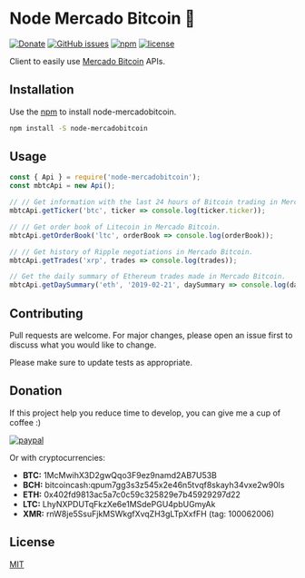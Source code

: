 # Node Mercado Bitcoin :currency_exchange:

[![Donate](https://img.shields.io/badge/Donate-PayPal-green.svg)](https://www.paypal.com/cgi-bin/webscr?cmd=_s-xclick&hosted_button_id=LUAC5W7GF2BVW&source=url)
[![GitHub issues](https://img.shields.io/github/issues/rafaellaurindo/node-mercadobitcoin.svg)](https://github.com/rafaellaurindo/node-mercadobitcoin/issues)
[![npm](https://img.shields.io/npm/v/node-mercadobitcoin.svg)](https://www.npmjs.com/package/node-mercadobitcoin)
[![license](https://img.shields.io/github/license/rafaellaurindo/node-mercadobitcoin.svg)](http://spdx.org/licenses/MIT)

Client to easily use [Mercado Bitcoin](https://www.mercadobitcoin.com.br/) APIs.

## Installation

Use the [npm](https://www.npmjs.com/) to install node-mercadobitcoin.

```bash
npm install -S node-mercadobitcoin
```

## Usage

```javascript
const { Api } = require('node-mercadobitcoin');
const mbtcApi = new Api();

// // Get information with the last 24 hours of Bitcoin trading in Mercado Bitcoin.
mbtcApi.getTicker('btc', ticker => console.log(ticker.ticker));

// // Get order book of Litecoin in Mercado Bitcoin.
mbtcApi.getOrderBook('ltc', orderBook => console.log(orderBook));

// // Get history of Ripple negotiations in Mercado Bitcoin.
mbtcApi.getTrades('xrp', trades => console.log(trades));

// Get the daily summary of Ethereum trades made in Mercado Bitcoin.
mbtcApi.getDaySummary('eth', '2019-02-21', daySummary => console.log(daySummary));
```

## Contributing

Pull requests are welcome. For major changes, please open an issue first to discuss what you would like to change.

Please make sure to update tests as appropriate.

## Donation

If this project help you reduce time to develop, you can give me a cup of coffee :)

[![paypal](https://www.paypalobjects.com/en_US/i/btn/btn_donateCC_LG.gif)](https://www.paypal.com/cgi-bin/webscr?cmd=_s-xclick&hosted_button_id=LUAC5W7GF2BVW&source=url)

Or with cryptocurrencies:

- **BTC:** 1McMwihX3D2gwQqo3F9ez9namd2AB7U53B
- **BCH:** bitcoincash:qpum7gg3s3z545x2e46n5tvqf8skayh34vxe2w90ls
- **ETH:** 0x402fd9813ac5a7c0c59c325829e7b45929297d22
- **LTC:** LhyNXPDUTqFkzXe6e1MSdePGU4pbUGmyAk
- **XMR:** rnW8je5SsuFjkMSWkgfXvqZH3gLTpXxfFH (tag: 100062006)

## License

[MIT](https://choosealicense.com/licenses/mit/)